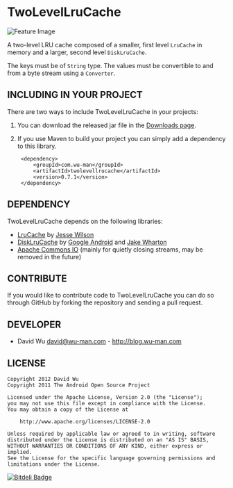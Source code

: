 TwoLevelLruCache
================

![Feature Image](https://raw.github.com/wuman/TwoLevelLruCache/master/src/site/twolevellrucache_logo.png)

A two-level LRU cache composed of a smaller, first level `LruCache` in memory 
and a larger, second level `DiskLruCache`.

The keys must be of `String` type. The values must be convertible to and from
a byte stream using a `Converter`.


INCLUDING IN YOUR PROJECT
-------------------------

There are two ways to include TwoLevelLruCache in your projects:

1. You can download the released jar file in the [Downloads page](https://github.com/wuman/TwoLevelLruCache/downloads).
2. If you use Maven to build your project you can simply add a dependency to this library.

        <dependency>
            <groupId>com.wu-man</groupId>
            <artifactId>twolevellrucache</artifactId>
            <version>0.7.1</version>
        </dependency>


DEPENDENCY
----------

TwoLevelLruCache depends on the following libraries:

* [LruCache](http://developer.android.com/reference/android/support/v4/util/LruCache.html) by [Jesse Wilson](https://plus.google.com/106557483623231970995/about)
* [DiskLruCache](https://github.com/jakewharton/DiskLruCache) by [Google Android](https://plus.google.com/106557483623231970995/posts/Ein9QjNVzSL) and [Jake Wharton](http://jakewharton.com/)
* [Apache Commons IO](http://commons.apache.org/io/) (mainly for quietly closing streams, may be removed in the future)


CONTRIBUTE
----------

If you would like to contribute code to TwoLevelLruCache you can do so through 
GitHub by forking the repository and sending a pull request.


DEVELOPER
---------

* David Wu <david@wu-man.com> - <http://blog.wu-man.com>


LICENSE
-------

    Copyright 2012 David Wu
    Copyright 2011 The Android Open Source Project

    Licensed under the Apache License, Version 2.0 (the "License");
    you may not use this file except in compliance with the License.
    You may obtain a copy of the License at

        http://www.apache.org/licenses/LICENSE-2.0

    Unless required by applicable law or agreed to in writing, software
    distributed under the License is distributed on an "AS IS" BASIS,
    WITHOUT WARRANTIES OR CONDITIONS OF ANY KIND, either express or implied.
    See the License for the specific language governing permissions and
    limitations under the License.



[![Bitdeli Badge](https://d2weczhvl823v0.cloudfront.net/wuman/twolevellrucache/trend.png)](https://bitdeli.com/free "Bitdeli Badge")

